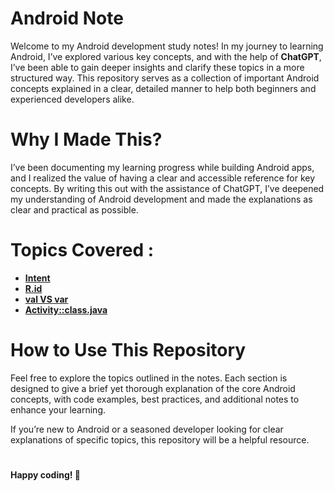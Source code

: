 # Android Note
Welcome to my Android development study notes! In my journey to learning Android, I’ve explored various key concepts, and with the help of **ChatGPT**, I’ve been able to gain deeper insights and clarify these topics in a more structured way. This repository serves as a collection of important Android concepts explained in a clear, detailed manner to help both beginners and experienced developers alike.

# Why I Made This?
I’ve been documenting my learning progress while building Android apps, and I realized the value of having a clear and accessible reference for key concepts. By writing this out with the assistance of ChatGPT, I’ve deepened my understanding of Android development and made the explanations as clear and practical as possible.

# Topics Covered :
- [**Intent**](https://github.com/DongyoonKim-Roy/AndroidNote/blob/main/Intent.md) 
- [**R.id**](https://github.com/DongyoonKim-Roy/AndroidNote/blob/main/R.id.md) 
- [**val VS var**](https://github.com/DongyoonKim-Roy/AndroidNote/blob/main/val%20VS%20var.md)
- [**Activity::class.java**](https://github.com/DongyoonKim-Roy/AndroidNote/blob/main/Activity%3A%3Aclass.java.md)

# How to Use This Repository
Feel free to explore the topics outlined in the notes. Each section is designed to give a brief yet thorough explanation of the core Android concepts, with code examples, best practices, and additional notes to enhance your learning.

If you’re new to Android or a seasoned developer looking for clear explanations of specific topics, this repository will be a helpful resource.

#
**Happy coding! 🌟**
#
